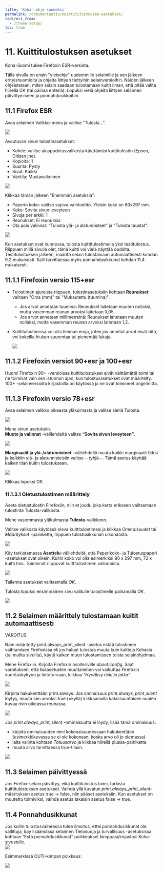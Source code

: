 ```yaml
---
title: 'Kohan ohje suomeksi'
permalink: /dokumentaatio/kuittitulostuksen-asetukset/
redirect_from:
  - /theme-setup/
toc: true
---
```


# 11. Kuittitulostuksen asetukset

Koha-Suomi tukee Firefoxin ESR-versiota.

Tällä sivulla on ensin "yleisohje" uudemmille selaimille ja sen jälkeen erityishuomioita ja ohjeita liittyen tiettyihin selainversioihin. Näiden jälkeen ohjeistetaan, miten selain saadaan tulostamaan kuitit ilman, että pitää valita hiirellä OK (tai painaa enteriä). Lopuksi vielä ohjeita liittyen selaimen päivittymiseen ja ponnahdusikkoihin.

## 11.1 Firefox ESR

Avaa selaimen Valikko-menu ja valitse "Tulosta...".

![](/assets/files/docs/Kuittitulostuksen_asetukset/valikko.PNG)

Avautuvan sivun tulostinasetukset:
- Kohde: valitse alaspudotusvalikosta käyttämäsi kuittitulostin (Epson, Citizen jne).
- Kopioita: 1
- Suunta: Pysty
- Sivut: Kaikki
- Väritila: Mustavalkoinen

![](/assets/files/docs/Kuittitulostuksen_asetukset/Tulosta_asetukset1.PNG)

Klikkaa tämän jälkeen "Enemmän asetuksia".
- Paperin koko: valitse sopiva vaihtoehto. Yleisin koko on 80x297 mm.
- Koko: Sovita sivun leveyteen
- Sivuja per arkki: 1
- Reunukset: Ei reunuksia
- Ota pois valinnat: "Tulosta ylä- ja alatunnisteet" ja "Tulosta taustat".

![](/assets/files/docs/Kuittitulostuksen_asetukset/Tulosta_asetukset2.PNG)

Kun asetukset ovat kunnossa, tulosta kuittitulostimella yksi testitulostus. 
Riippuen millä sivulla olet, tämä kuitti voi vielä näyttää oudolta. 
Testitulostuksen jälkeen, määritä selain tulostamaan automaattisesti kohdan 9.2 mukaisesti.
Salli tarvittaessa myös ponnahdusikkunat kohdan 11.4 mukaisesti.

## 11.1.1 Firefoxin versio 115+esr

- Tulostimen ajureista riippuen, tulostinasetuksiin kohtaan **Reunukset** valitaan "Oma (mm)" tai "Mukautettu (tuumina)".
  - Jos arvot annetaan tuumina: Reunukset laitetaan muuten nollaksi, mutta vasemman reunan arvoksi laitetaan 0,05.
  - Jos arvot annetaan millimetreinä: Reunukset laitetaan muuten nollaksi, mutta vasemman reunan arvoksi laitetaan 1,2.
- Kuittitulostimissa voi olla hieman eroja, joten jos annetut arvot eivät riitä, voi kokeilla hiukan suurentaa tai pienentää lukuja.

  ![](/assets/files/docs/Kuittitulostuksen_asetukset/tulostinasetukset.PNG)

## 11.1.2 Firefoxin versiot 90+esr ja 100+esr

Huom! Firefoxin 90+ -versioissa kuittitulostukset eivät välttämättä toimi tai ne toimivat vain sen istunnon ajan, kun tulostusasetukset ovat määritelty. 
100+ -selainversioita kirjastoilla on käytössä ja ne ovat toimineet ongelmitta.

## 11.1.3 Firefoxin versio 78+esr

Avaa selaimen valikko oikeasta yläkulmasta ja valitse sieltä Tulosta.

![](/assets/files/docs/Kuittitulostuksen_asetukset/printer1.png)

Mene sivun asetuksiin.  
**Muoto ja valinnat** -välilehdeltä valitse **“Sovita sivun leveyteen”**.

![](/assets/files/docs/Kuittitulostuksen_asetukset/tulostin2.png)

**Marginaalit ja ylä-/alatunnisteet** -välilehdellä muuta kaikki marginaalit
0:ksi ja kaikkiin ylä- ja alatunnisteisiin valitse --tyhjä--. Tämä asetus
käyttää kaiken tilan kuitin tulostukseen.

![](/assets/files/docs/Kuittitulostuksen_asetukset/tulostin3.png)

Klikkaa lopuksi _OK_.

### 11.1.3.1 Oletustulostimen määrittely

Aseta oletustulostin Firefoxiin, niin et joudu joka kerta erikseen valitsemaan
tulostinta Tulosta-valikosta.

Mene vasemmasta yläkulmasta **Tulosta**-valikkoon.

Valitse valikosta käytössä oleva kuittitulostimesi ja klikkaa
_Ominaisuudet_ tai _Määritykset_ -painiketta, riippuen tulostusikkunan
ulkonäöstä.

![](/assets/files/docs/Kuittitulostuksen_asetukset/printer3.png)

Käy tarkistamassa **Asettelu**-välilehdeltä, että Paperikoko- ja
Tulostuspaperi -asetukset ovat oikein. Kuitin koko voi olla esimerkiksi 80 x 297 mm, 
72 x kuitti tms. Toiminnot riippuvat kuittitulostimen valinnoista.

![](/assets/files/docs/Kuittitulostuksen_asetukset/printer2.png)

Tallenna asetukset valitsemalla _OK_.

Tulosta lopuksi ensimmäinen sivu valitulle tulostimelle painamalla _OK_.

![](/assets/files/docs/Kuittitulostuksen_asetukset/printer4.png)


## 11.2 Selaimen määrittely tulostamaan kuitit automaattisesti

VAROITUS

Näin määritetty print.always_print_silent -asetus estää tulostimen vaihtamisen Firefoxissa eli jos haluat tulostaa muuta kuin kuitteja Kohasta (tai muilta sivuilta), käytä kaiken muun tulostamiseen toista selainohjelmaa.

Mene Firefoxiin. Kirjoita Firefoxin osoiteriville _about:config_. Saat varoituksen, että lisäasetusten muuttaminen voi vaikuttaa Firefoxin suorituskykyyn ja tietoturvaan, klikkaa _“Hyväksy riski ja jatka”_.

![](/assets/files/docs/Kuittitulostuksen_asetukset/printer5.png)

Kirjoita hakukenttään print.always. Jos ominaisuus _print.always_print_silent_ löytyy, muuta sen arvoksi true (=kyllä) klikkaamalla kaksisuuntaisen nuolen kuvaa rivin oikeassa reunassa.

![](/assets/files/docs/Kuittitulostuksen_asetukset/printer6.png)

Jos _print.always_print_silent_ -ominaisuutta ei löydy, lisää tämä ominaisuus:

- kirjoita ominaisuuden nimi kokonaisuudessaan hakukenttään (esimerkkikuvassa se ei ole kokonaan, koska arvo oli jo olemassa)
- laita valinta kohtaan _Totuusarvo_ ja klikkaa hiirellä plussa-painiketta
- muuta arvo tarvittaessa true-tilaan.

![](/assets/files/docs/Kuittitulostuksen_asetukset/tulostin8.png)



## 11.3 Selaimen päivittyessä

Jos Firefox-selain päivittyy, eikä kuittitulostus toimi, tarkista
kuittitulostuksen asetukset. Vaihda yllä kuvatun
_print.always_print_silent_-määrityksen asetus true -> false, niin pääset asetuksiin. Kun asetukset on muutettu toimiviksi, vaihda asetus takaisin asetus false -> true.


## 11.4 Ponnahdusikkunat

Jos kuitin tulostusvaiheessa tulee ilmoitus, ettei ponnahdusikkunat ole
sallittuja, käy lisäämässä selaimen Tietosuoja ja turvallisuus
-asetuksissa kohtaan “Estä ponnahdusikkunat” poikkeukset
kimppasi/kirjastosi Koha-sivustolle.  
![](/assets/files/docs/Kuittitulostuksen_asetukset/ponnahdusikkuna.PNG)

Esimmerkissä OUTI-kimpan poikkeus:

![](/assets/files/docs/Kuittitulostuksen_asetukset/sallitut_sivustot2.PNG)

